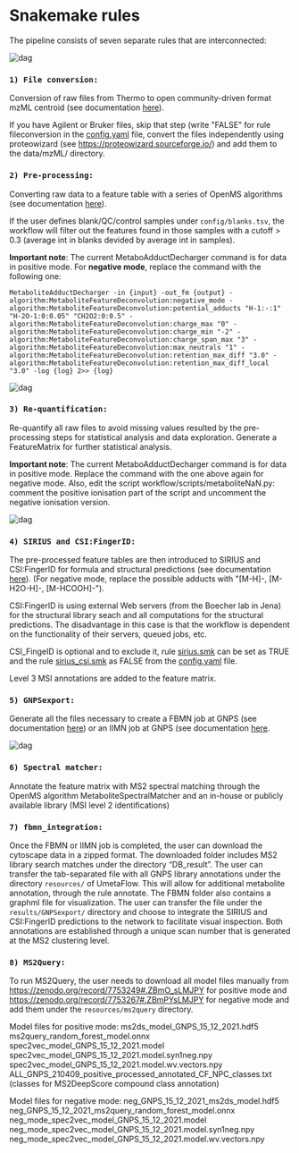 # Snakemake rules 

The pipeline consists of seven separate rules that are interconnected:

![dag](/images/UmetaFlow.svg) 

### `1) File conversion:`

Conversion of raw files from Thermo to open community-driven format mzML centroid (see documentation [here](https://github.com/compomics/ThermoRawFileParser)).

If you have Agilent or Bruker files, skip that step (write "FALSE" for rule fileconversion in the [config.yaml](/config/config.yaml) file, convert the files independently using proteowizard (see https://proteowizard.sourceforge.io/) and add them to the data/mzML/ directory.

### `2) Pre-processing:`

Converting raw data to a feature table with a series of OpenMS algorithms (see documentation [here](https://abibuilder.cs.uni-tuebingen.de/archive/openms/Documentation/nightly/html/index.html)). 

If the user defines blank/QC/control samples under `config/blanks.tsv`, the workflow will filter out the features found in those samples with a cutoff > 0.3 (average int in blanks devided by average int in samples).

**Important note**: The current MetaboAdductDecharger command is for data in positive mode. For **negative mode**, replace the command with the following one:
```   
MetaboliteAdductDecharger -in {input} -out_fm {output} -algorithm:MetaboliteFeatureDeconvolution:negative_mode -algorithm:MetaboliteFeatureDeconvolution:potential_adducts "H-1:-:1" "H-2O-1:0:0.05" "CH2O2:0:0.5" -algorithm:MetaboliteFeatureDeconvolution:charge_max "0" -algorithm:MetaboliteFeatureDeconvolution:charge_min "-2" -algorithm:MetaboliteFeatureDeconvolution:charge_span_max "3" -algorithm:MetaboliteFeatureDeconvolution:max_neutrals "1" -algorithm:MetaboliteFeatureDeconvolution:retention_max_diff "3.0" -algorithm:MetaboliteFeatureDeconvolution:retention_max_diff_local "3.0" -log {log} 2>> {log} 
```

![dag](/images/Preprocessing.svg) 

### `3) Re-quantification:` 

Re-quantify all raw files to avoid missing values resulted by the pre-processing steps for statistical analysis and data exploration. Generate a FeatureMatrix for further statistical analysis. 

**Important note**: The current MetaboAdductDecharger command is for data in positive mode. Replace the command with the one above again for negative mode. Also, edit the script workflow/scripts/metaboliteNaN.py: comment the positive ionisation part of the script and uncomment the negative ionisation version. 

![dag](/images/Re-quantification.svg) 

### `4) SIRIUS and CSI:FingerID:`

The pre-processed feature tables are then introduced to SIRIUS and CSI:FingerID for formula and structural predictions (see documentation [here](https://boecker-lab.github.io/docs.sirius.github.io/)). (For negative mode, replace the possible adducts with "[M-H]-, [M-H2O-H]-, [M-HCOOH]-").

CSI:FingerID is using external Web servers (from the Boecher lab in Jena) for the structural library seach and all computations for the structural predictions. The disadvantage in this case is that the workflow is dependent on the functionality of their servers, queued jobs, etc. 

CSI_FingeID is optional and to exclude it, rule [sirius.smk](sirius.smk) can be set as TRUE and the rule [sirius_csi.smk](sirius_csi.smk) as FALSE from the [config.yaml](/config/config.yaml) file.

Level 3 MSI annotations are added to the feature matrix.

### `5) GNPSexport:` 

Generate all the files necessary to create a FBMN job at GNPS (see documentation [here](https://ccms-ucsd.github.io/GNPSDocumentation/featurebasedmolecularnetworking-with-openms/)) or an IIMN job at GNPS (see documentation [here](https://ccms-ucsd.github.io/GNPSDocumentation/fbmn-iin/#iimn-networks-with-collapsed-ion-identity-edges). 


![dag](/images/GNPSExport.svg) 

### `6) Spectral matcher:`

Annotate the feature matrix with MS2 spectral matching through the OpenMS algorithm MetaboliteSpectralMatcher and an in-house or publicly available library (MSI level 2 identifications)

### `7) fbmn_integration:`

Once the FBMN or IIMN job is completed, the user can download the cytoscape data in a zipped format. The downloaded folder includes MS2 library search matches under the directory “DB_result”. The user can transfer the tab-separated file with all GNPS library annotations under the directory `resources/` of UmetaFlow. This will allow for additional metabolite annotation, through the rule annotate. The FBMN folder also contains a graphml file for visualization. The user can transfer the file under the `results/GNPSexport/` directory and choose to integrate the SIRIUS and CSI:FingerID predictions to the network to facilitate visual inspection. Both annotations are established through a unique scan number that is generated at the MS2 clustering level.

### `8) MS2Query:`

To run MS2Query, the user needs to download all model files manually from https://zenodo.org/record/7753249#.ZBmO_sLMJPY for positive mode and https://zenodo.org/record/7753267#.ZBmPYsLMJPY for negative mode and add them under the `resources/ms2query` directory.

Model files for positive mode:
ms2ds_model_GNPS_15_12_2021.hdf5
ms2query_random_forest_model.onnx
spec2vec_model_GNPS_15_12_2021.model
spec2vec_model_GNPS_15_12_2021.model.syn1neg.npy
spec2vec_model_GNPS_15_12_2021.model.wv.vectors.npy
ALL_GNPS_210409_positive_processed_annotated_CF_NPC_classes.txt (classes for MS2DeepScore compound class annotation)

Model files for negative mode:
neg_GNPS_15_12_2021_ms2ds_model.hdf5
neg_GNPS_15_12_2021_ms2query_random_forest_model.onnx
neg_mode_spec2vec_model_GNPS_15_12_2021.model
neg_mode_spec2vec_model_GNPS_15_12_2021.model.syn1neg.npy
neg_mode_spec2vec_model_GNPS_15_12_2021.model.wv.vectors.npy